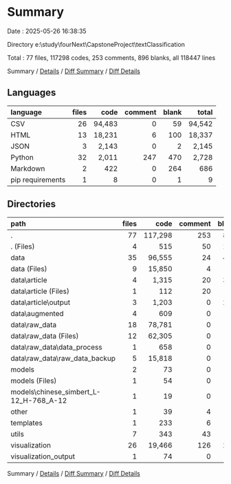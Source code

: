 # Summary

Date : 2025-05-26 16:38:35

Directory e:\\study\\fourNext\\CapstoneProject\\textClassification

Total : 77 files,  117298 codes, 253 comments, 896 blanks, all 118447 lines

Summary / [Details](details.md) / [Diff Summary](diff.md) / [Diff Details](diff-details.md)

## Languages
| language | files | code | comment | blank | total |
| :--- | ---: | ---: | ---: | ---: | ---: |
| CSV | 26 | 94,483 | 0 | 59 | 94,542 |
| HTML | 13 | 18,231 | 6 | 100 | 18,337 |
| JSON | 3 | 2,143 | 0 | 2 | 2,145 |
| Python | 32 | 2,011 | 247 | 470 | 2,728 |
| Markdown | 2 | 422 | 0 | 264 | 686 |
| pip requirements | 1 | 8 | 0 | 1 | 9 |

## Directories
| path | files | code | comment | blank | total |
| :--- | ---: | ---: | ---: | ---: | ---: |
| . | 77 | 117,298 | 253 | 896 | 118,447 |
| . (Files) | 4 | 515 | 50 | 120 | 685 |
| data | 35 | 96,555 | 24 | 424 | 97,003 |
| data (Files) | 9 | 15,850 | 4 | 46 | 15,900 |
| data\\article | 4 | 1,315 | 20 | 322 | 1,657 |
| data\\article (Files) | 1 | 112 | 20 | 35 | 167 |
| data\\article\\output | 3 | 1,203 | 0 | 287 | 1,490 |
| data\\augmented | 4 | 609 | 0 | 40 | 649 |
| data\\raw_data | 18 | 78,781 | 0 | 16 | 78,797 |
| data\\raw_data (Files) | 12 | 62,305 | 0 | 11 | 62,316 |
| data\\raw_data\\data_process | 1 | 658 | 0 | 1 | 659 |
| data\\raw_data\\raw_data_backup | 5 | 15,818 | 0 | 4 | 15,822 |
| models | 2 | 73 | 0 | 14 | 87 |
| models (Files) | 1 | 54 | 0 | 13 | 67 |
| models\\chinese_simbert_L-12_H-768_A-12 | 1 | 19 | 0 | 1 | 20 |
| other | 1 | 39 | 4 | 13 | 56 |
| templates | 1 | 233 | 6 | 17 | 256 |
| utils | 7 | 343 | 43 | 77 | 463 |
| visualization | 26 | 19,466 | 126 | 227 | 19,819 |
| visualization_output | 1 | 74 | 0 | 4 | 78 |

Summary / [Details](details.md) / [Diff Summary](diff.md) / [Diff Details](diff-details.md)